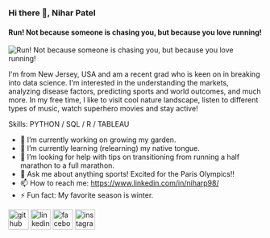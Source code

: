 ### Hi there 👋, Nihar Patel
#### Run! Not because someone is chasing you, but because you love running!
![Run! Not because someone is chasing you, but because you love running!](https://www.nextplatform.com/wp-content/uploads/2023/03/celerdata-logo-1017x438.jpg)

 I'm from New Jersey, USA and am a recent grad who is keen on in breaking into data science. I'm interested in the understanding the markets, analyzing disease factors, predicting sports and world outcomes, and much more. In my free time, I like to visit cool nature landscape, listen to different types of music, watch superhero movies and stay active! 

Skills: PYTHON / SQL / R / TABLEAU

- 🔭 I’m currently working on growing my garden.  
- 🌱 I’m currently learning (relearning) my native tongue.  
- 🤔 I’m looking for help with tips on transitioning from running a half marathon to a full marathon.  
- 💬 Ask me about anything sports! Excited for the Paris Olympics!!  
- 📫 How to reach me: https://www.linkedin.com/in/niharp98/ 
- ⚡ Fun fact: My favorite season is winter.  


[<img src='https://cdn.jsdelivr.net/npm/simple-icons@3.0.1/icons/github.svg' alt='github' height='40'>](https://github.com/nnp60)  [<img src='https://cdn.jsdelivr.net/npm/simple-icons@3.0.1/icons/linkedin.svg' alt='linkedin' height='40'>](https://www.linkedin.com/in/niharp98/)  [<img src='https://cdn.jsdelivr.net/npm/simple-icons@3.0.1/icons/facebook.svg' alt='facebook' height='40'>](https://www.facebook.com/niharp98)  [<img src='https://cdn.jsdelivr.net/npm/simple-icons@3.0.1/icons/instagram.svg' alt='instagram' height='40'>](https://www.instagram.com/@niharp98/)  




